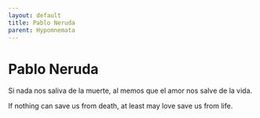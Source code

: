 ```yaml
---
layout: default
title: Pablo Neruda
parent: Hypomnemata
---
```

# Pablo Neruda

Si nada nos saliva de la muerte, al memos que el amor nos salve de la vida.

If nothing can save us from death, at least may love save us from life.